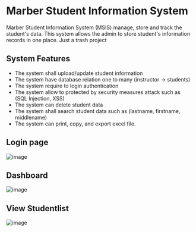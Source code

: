 # Marber Student Information System
Marber Student Information System (MSIS) manage, store and track the student's data. This system allows the admin to store student's information records in one place. Just a trash project

## System Features

- The system shall upload/update student information
- The system have database relation one to many (instructor -> students)
- The system require to login authentication
- The system allow to protected by security measures attack such as (SQL Injection, XSS)
- The system can delete student data
- The system shall search student data such as (lastname, firstname, middlename)
- The system can print, copy, and export excel file.

## Login page

![image](https://user-images.githubusercontent.com/47966968/212591812-ff56549e-b9ef-4fe1-b710-e9eee1298599.png)

## Dashboard

![image](https://user-images.githubusercontent.com/47966968/212592002-4b510050-87d1-4aa4-8a94-180e07d715e1.png)

## View Studentlist

![image](https://user-images.githubusercontent.com/47966968/212592259-7e03ee8d-e758-4301-aef5-53e896b4f5ca.png)
